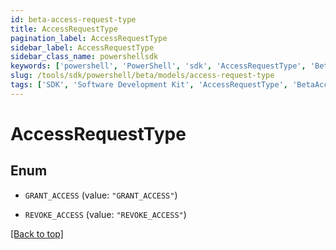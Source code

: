 ```yaml
---
id: beta-access-request-type
title: AccessRequestType
pagination_label: AccessRequestType
sidebar_label: AccessRequestType
sidebar_class_name: powershellsdk
keywords: ['powershell', 'PowerShell', 'sdk', 'AccessRequestType', 'BetaAccessRequestType'] 
slug: /tools/sdk/powershell/beta/models/access-request-type
tags: ['SDK', 'Software Development Kit', 'AccessRequestType', 'BetaAccessRequestType']
---
```



# AccessRequestType

## Enum


* `GRANT_ACCESS` (value: `"GRANT_ACCESS"`)

* `REVOKE_ACCESS` (value: `"REVOKE_ACCESS"`)


[[Back to top]](#) 


